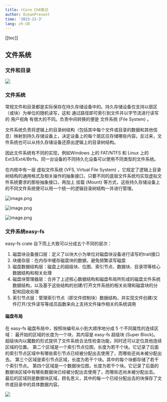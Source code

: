 ```yaml
---
title: rCore Ch6笔记
author: OceanPresent
time: '2023-11-3'
lang: zh-CN
---
```


[[toc]]

## 文件系统

### 文件和目录

![](https://cdn.nlark.com/yuque/0/2023/png/34848238/1699017129334-3b6dc72c-f955-45a8-89da-5be0338a71da.png#averageHue=%23e9e9e9&clientId=u07e14824-3efb-4&from=paste&id=ucc103c12&originHeight=326&originWidth=564&originalType=url&ratio=2&rotation=0&showTitle=false&status=done&style=none&taskId=u36991e6f-011f-42d5-89d5-7ca885f8801&title=)

### 文件系统

常规文件和目录都是实际保存在持久存储设备中的。持久存储设备仅支持以扇区（或块）为单位的随机读写，这和 通过路径即可索引到文件并以字节流进行读写 的 用户视角 有很大的不同。负责中间转换的便是 文件系统 (File System) 。

文件系统负责将逻辑上的目录树结构（包括其中每个文件或目录的数据和其他信息）映射到持久存储设备上，决定设备上的每个扇区应存储哪些内容。反过来，文件系统也可以从持久存储设备还原出逻辑上的目录树结构。

因此文件系统有不同的实现，例如Windows 上的 FAT/NTFS 和 Linux 上的 Ext3/Ext4/Btrfs。同一台设备的不同持久化设备可以使用不同类型的文件系统。

在内核中有一层 虚拟文件系统 (VFS, Virtual File System) ，它规定了逻辑上目录树结构的通用格式及相关操作的抽象接口，只要不同的底层文件系统均实现虚拟文件系统要求的那些抽象接口，再加上 挂载 (Mount) 等方式，这些持久存储设备上的不同文件系统便可以用一个统一的逻辑目录树结构一并进行管理。

![image.png](https://cdn.nlark.com/yuque/0/2023/png/34848238/1699017209379-162dd436-cc68-4fdb-97f1-5258b04fdf1f.png#averageHue=%23fdfcfb&clientId=u07e14824-3efb-4&from=paste&height=94&id=u0557d05b&originHeight=187&originWidth=856&originalType=binary&ratio=2&rotation=0&showTitle=false&size=49519&status=done&style=none&taskId=uaee68ce2-9eb0-4517-a2c8-a4d704564a9&title=&width=428)

![image.png](https://cdn.nlark.com/yuque/0/2023/png/34848238/1699017364641-e377f16c-3861-4f88-b9bb-3d7fd12f7cea.png#averageHue=%23faf8ed&clientId=u07e14824-3efb-4&from=paste&height=343&id=ua78dc0c5&originHeight=686&originWidth=1182&originalType=binary&ratio=2&rotation=0&showTitle=false&size=180472&status=done&style=none&taskId=u466d0a07-359a-495a-9b65-a6b88c5ae3d&title=&width=591)

![image.png](https://cdn.nlark.com/yuque/0/2023/png/34848238/1699017369794-80ce927b-2c35-4c9d-a201-2345c01da998.png#averageHue=%23fefdfc&clientId=u07e14824-3efb-4&from=paste&height=230&id=uc9a27598&originHeight=460&originWidth=771&originalType=binary&ratio=2&rotation=0&showTitle=false&size=89471&status=done&style=none&taskId=ua9e65e08-c7d3-4ef2-abe1-6d26f07980a&title=&width=385.5)

### 文件系统easy-fs

easy-fs crate 自下而上大致可以分成五个不同的层次：

1. 磁盘块设备接口层：定义了以块大小为单位对磁盘块设备进行读写的trait接口
2. 块缓存层：在内存中缓存磁盘块的数据，避免频繁读写磁盘
3. 磁盘数据结构层：磁盘上的超级块、位图、索引节点、数据块、目录项等核心数据结构和相关处理
4. 磁盘块管理器层：合并了上述核心数据结构和磁盘布局所形成的磁盘文件系统数据结构，以及基于这些结构的创建/打开文件系统的相关处理和磁盘块的分配和回收处理
5. 索引节点层：管理索引节点（即文件控制块）数据结构，并实现文件创建/文件打开/文件读写等成员函数来向上支持文件操作相关的系统调用

#### 磁盘布局

在 easy-fs 磁盘布局中，按照块编号从小到大顺序地分成 5 个不同属性的连续区域：
最开始的区域的长度为一个块，其内容是 easy-fs 超级块 (Super Block)。超级块内以魔数的形式提供了文件系统合法性检查功能，同时还可以定位其他连续区域的位置。
第二个区域是一个索引节点位图，长度为若干个块。它记录了后面的索引节点区域中有哪些索引节点已经被分配出去使用了，而哪些还尚未被分配出去。
第三个区域是索引节点区域，长度为若干个块。其中的每个块都存储了若干个索引节点。
第四个区域是一个数据块位图，长度为若干个块。它记录了后面的数据块区域中有哪些数据块已经被分配出去使用了，而哪些还尚未被分配出去。
最后的区域则是数据块区域，顾名思义，其中的每一个已经分配出去的块保存了文件或目录中的具体数据内容。

![](http://res.oceanpresent.art/blog/202311032109711.png#id=nMxHr&originHeight=251&originWidth=1109&originalType=binary&ratio=1&rotation=0&showTitle=false&status=done&style=none&title=)